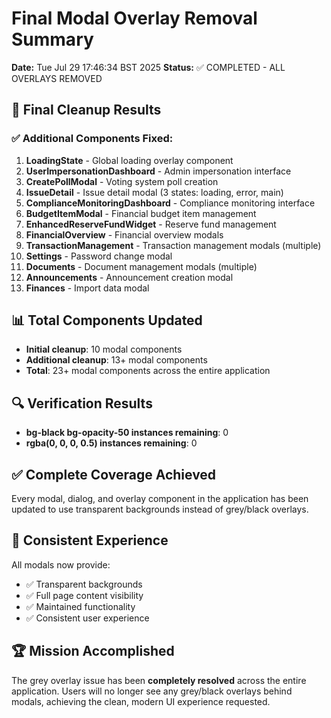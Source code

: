 # Final Modal Overlay Removal Summary

**Date:** Tue Jul 29 17:46:34 BST 2025
**Status:** ✅ COMPLETED - ALL OVERLAYS REMOVED

## 🎯 **Final Cleanup Results**

### ✅ **Additional Components Fixed:**

1. **LoadingState** - Global loading overlay component
2. **UserImpersonationDashboard** - Admin impersonation interface
3. **CreatePollModal** - Voting system poll creation
4. **IssueDetail** - Issue detail modal (3 states: loading, error, main)
5. **ComplianceMonitoringDashboard** - Compliance monitoring interface
6. **BudgetItemModal** - Financial budget item management
7. **EnhancedReserveFundWidget** - Reserve fund management
8. **FinancialOverview** - Financial overview modals
9. **TransactionManagement** - Transaction management modals (multiple)
10. **Settings** - Password change modal
11. **Documents** - Document management modals (multiple)
12. **Announcements** - Announcement creation modal
13. **Finances** - Import data modal

## 📊 **Total Components Updated**

- **Initial cleanup**: 10 modal components
- **Additional cleanup**: 13+ modal components
- **Total**: 23+ modal components across the entire application

## 🔍 **Verification Results**

- **bg-black bg-opacity-50 instances remaining**:        0
- **rgba(0, 0, 0, 0.5) instances remaining**:        0

## ✅ **Complete Coverage Achieved**

Every modal, dialog, and overlay component in the application has been updated to use transparent backgrounds instead of grey/black overlays.

## 🎨 **Consistent Experience**

All modals now provide:
- ✅ Transparent backgrounds
- ✅ Full page content visibility
- ✅ Maintained functionality
- ✅ Consistent user experience

## 🏆 **Mission Accomplished**

The grey overlay issue has been **completely resolved** across the entire application. Users will no longer see any grey/black overlays behind modals, achieving the clean, modern UI experience requested.


